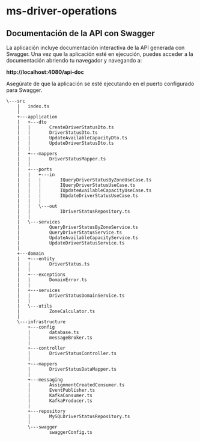 # ms-driver-operations

## Documentación de la API con Swagger

La aplicación incluye documentación interactiva de la API generada con Swagger. Una vez que la aplicación esté en ejecución, puedes acceder a la documentación abriendo tu navegador y navegando a:

**http://localhost:4080/api-doc**

Asegúrate de que la aplicación se esté ejecutando en el puerto configurado para Swagger.

```plaintext
\---src
    |   index.ts
    |
    +---application
    |   +---dto
    |   |       CreateDriverStatusDto.ts
    |   |       DriverStatusDto.ts
    |   |       UpdateAvailableCapacityDto.ts
    |   |       UpdateDriverStatusDto.ts
    |   |
    |   +---mappers
    |   |       DriverStatusMapper.ts
    |   |
    |   +---ports
    |   |   +---in
    |   |   |       IQueryDriverStatusByZoneUseCase.ts
    |   |   |       IQueryDriverStatusUseCase.ts
    |   |   |       IUpdateAvailableCapacityUseCase.ts
    |   |   |       IUpdateDriverStatusUseCase.ts
    |   |   |
    |   |   \---out
    |   |           IDriverStatusRepository.ts
    |   |
    |   \---services
    |           QueryDriverStatusByZoneService.ts
    |           QueryDriverStatusService.ts
    |           UpdateAvailableCapacityService.ts
    |           UpdateDriverStatusService.ts
    |
    +---domain
    |   +---entity
    |   |       DriverStatus.ts
    |   |
    |   +---exceptions
    |   |       DomainError.ts
    |   |
    |   +---services
    |   |       DriverStatusDomainService.ts
    |   |
    |   \---utils
    |           ZoneCalculator.ts
    |
    \---infrastructure
        +---config
        |       database.ts
        |       messageBroker.ts
        |
        +---controller
        |       DriverStatusController.ts
        |
        +---mappers
        |       DriverStatusDataMapper.ts
        |
        +---messaging
        |       AssignmentCreatedConsumer.ts
        |       EventPublisher.ts
        |       KafkaConsumer.ts
        |       KafkaProducer.ts
        |
        +---repository
        |       MySQLDriverStatusRepository.ts
        |
        \---swagger
                swaggerConfig.ts
